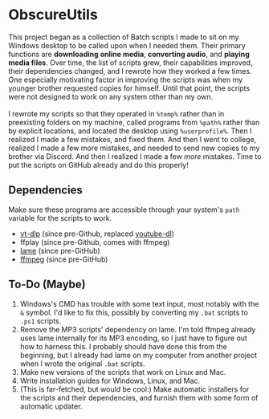 # ObscureUtils
This project began as a collection of Batch scripts I made to sit on my Windows desktop to be called upon when I needed them. Their primary functions are **downloading online media**, **converting audio**, and **playing media files**. Over time, the list of scripts grew, their capabilities improved, their dependencies changed, and I rewrote how they worked a few times. One especially motivating factor in improving the scripts was when my younger brother requested copies for himself. Until that point, the scripts were not designed to work on any system other than my own.\
\
I rewrote my scripts so that they operated in `%temp%` rather than in preexisting folders on my machine, called programs from `%path%` rather than by explicit locations, and located the desktop using `%userprofile%`. Then I realized I made a few mistakes, and fixed them. And then I went to college, realized I made a few more mistakes, and needed to send new copies to my brother via Discord. And then I realized I made a few *more* mistakes. Time to put the scripts on GitHub already and do this properly!

## Dependencies
Make sure these programs are accessible through your system's `path` variable for the scripts to work.
- [yt-dlp](https://github.com/yt-dlp/yt-dlp) (since pre-Github, replaced [youtube-dl](https://github.com/ytdl-org/youtube-dl))
- ffplay (since pre-Github, comes with ffmpeg)
- [lame](https://lame.sourceforge.io/index.php) (since pre-GitHub)
- [ffmpeg](http://ffmpeg.org/) (since pre-GitHub)

## To-Do (Maybe)
1. Windows's CMD has trouble with some text input, most notably with the `&` symbol. I'd like to fix this, possibly by converting my `.bat` scripts to `.ps1` scripts.
1. Remove the MP3 scripts' dependency on lame. I'm told ffmpeg already uses lame internally for its MP3 encoding, so I just have to figure out how to harness this. I probably should have done this from the beginning, but I already had lame on my computer from another project when I wrote the original `.bat` scripts.
1. Make new versions of the scripts that work on Linux and Mac.
1. Write installation guides for Windows, Linux, and Mac.
1. (This is far-fetched, but would be cool:) Make automatic installers for the scripts and their dependencies, and furnish them with some form of automatic updater.
